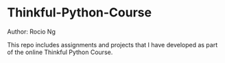 Thinkful-Python-Course
======================

Author: Rocio Ng

This repo includes assignments and projects that I have developed as part of the online Thinkful Python Course. 
